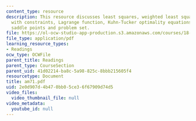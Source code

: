 ```yaml
---
content_type: resource
description: This resource discusses least squares, weighted least squares, minimizing
  with constraints, Lagrange function, Kuhn-Tucker optimality equations, duality and
  saddle points and problem set.
file: https://ol-ocw-studio-app-production.s3.amazonaws.com/courses/18-086-mathematical-methods-for-engineers-ii-spring-2006/2e0d907d4b470bb05ce36f67909d74d5_am71.pdf
file_type: application/pdf
learning_resource_types:
- Readings
ocw_type: OCWFile
parent_title: Readings
parent_type: CourseSection
parent_uid: 41d02214-ba8c-5a98-825c-8bbb215605f4
resourcetype: Document
title: am71.pdf
uid: 2e0d907d-4b47-0bb0-5ce3-6f67909d74d5
video_files:
  video_thumbnail_file: null
video_metadata:
  youtube_id: null
---
```

